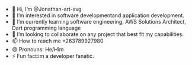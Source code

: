 - 👋 Hi, I’m @Jonathan-art-svg
- 👀 I’m interested in software developmentand application development.
- 🌱 I’m currently learning software engineering, AWS Solutions Architect, Dart programming language
- 💞️ I’m looking to collaborate on any project that best fit my capabilities.
- 📫 How to reach me +263789927980
- 😄 Pronouns: He/Him
- ⚡ Fun fact:im a developer fanatic.

<!---
Jonathan-art-svg/Jonathan-art-svg is a ✨ special ✨ repository because its `README.md` (this file) appears on your GitHub profile.
You can click the Preview link to take a look at your changes.
--->

